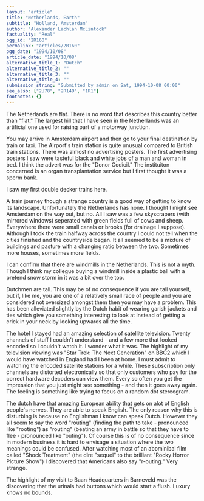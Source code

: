 ```yaml
---
layout: "article"
title: "Netherlands, Earth"
subtitle: "Holland, Amsterdam"
author: "Alexander Lachlan McLintock"
factuality: "Real"
pgg_id: "2R160"
permalink: "articles/2R160"
pgg_date: "1994/10/08"
article_date: "1994/10/08"
alternative_title_1: "Dutch"
alternative_title_2: ""
alternative_title_3: ""
alternative_title_4: ""
submission_string: "Submitted by admin on Sat, 1994-10-08 00:00"
see_also: ["2U78", "2R149", "1R1"]
footnotes: {}
---
```

<div>
<p>The Netherlands are flat. There is no word that describes this country better than "flat." The largest hill that I have seen in the Netherlands was an artificial one used for raising part of a motorway junction.</p>
<p>You may arrive in Amsterdam airport and then go to your final destination by train or taxi. The Airport's train station is quite unusual compared to British train stations. There was almost no advertising posters. The first advertising posters I saw were tasteful black and white jobs of a man and woman in bed. I think the advert was for the "Donor Codicil." The instituiton concerned is an organ transplantation service but I first thought it was a sperm bank.</p>
<p>I saw my first double decker trains here.</p>
<p>A train journey though a strange country is a good way of getting to know its landscape. Unfortunately the Netherlands has none. I thought I might see Amsterdam on the way out, but no. All I saw was a few skyscrapers (with mirrored windows) seperated with green fields full of cows and sheep. Everywhere there were small canals or brooks (for drainage I suppose). Although I took the train halfway across the country I could not tell when the cities finished and the countryside began. It all seemed to be a mixture of buildings and pasture with a changing ratio between the two. Sometimes more houses, sometimes more fields.</p>
<p>I can confirm that there are windmills in the Netherlands. This is not a myth. Though I think my collegue buying a windmill inside a plastic ball with a pretend snow storm in it was a bit over the top.</p>
<p>Dutchmen are tall. This may be of no consequence if you are tall yourself, but if, like me, you are one of a relatively small race of people and you are considered not oversized amongst them then you may have a problem. This has been alleviated slightly by the Dutch habit of wearing garish jackets and ties which give you something interesting to look at instead of getting a crick in your neck by looking upwards all the time.</p>
<p>The hotel I stayed had an amazing selection of satellite television. Twenty channels of stuff I couldn't understand - and a few more that looked encoded so I couldn't watch it. I wonder what it was. The highlight of my television viewing was "Star Trek: The Next Generation" on BBC2 which I would have watched in England had I been at home. I must admit to watching the encoded satellite stations for a while. These subscription only channels are distorted electronically so that only customers who pay for the correct hardware decoders can view them. Every so often you get the impression that you just might see something - and then it goes away again. The feeling is something like trying to focus on a random dot stereogram.</p>
<p>The dutch have that amazing European ability that gets on alot of English people's nerves. They are able to speak English. The only reason why this is disturbing is because no Englishman I know can speak Dutch. However they all seem to say the word "routing" (finding the path to take - pronounced like "rooting") as "routing" (beating an army in battle so that they have to flee - pronounced like "outing"). Of course this is of no consequence since in modern business it is hard to envisage a situation where the two meanings could be confused. After watching most of an abominibal film called "Shock Treatment" (the dire "sequel" to the brilliant "Rocky Horror Picture Show") I discovered that Americans also say "r-outing." Very strange.</p>
<p>The highlight of my visit to Baan Headquarters in Barneveld was the discovering that the urinals had buttons which would start a flush. Luxury knows no bounds.</p>
</div>
